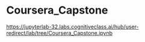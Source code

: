 # Coursera_Capstone
https://jupyterlab-32.labs.cognitiveclass.ai/hub/user-redirect/lab/tree/Coursera_Capstone.ipynb
